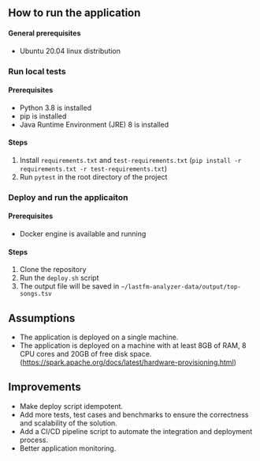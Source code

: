 ## How to run the application

#### General prerequisites
* Ubuntu 20.04 linux distribution

### Run local tests
#### Prerequisites
* Python 3.8 is installed
* pip is installed
* Java Runtime Environment (JRE) 8 is installed
#### Steps
1. Install `requirements.txt` and `test-requirements.txt` (`pip install -r requirements.txt -r test-requirements.txt`)
2. Run `pytest` in the root directory of the project

### Deploy and run the applicaiton
#### Prerequisites
* Docker engine is available and running
#### Steps
1. Clone the repository
2. Run the `deploy.sh` script
3. The output file will be saved in `~/lastfm-analyzer-data/output/top-songs.tsv`

## Assumptions
* The application is deployed on a single machine.
* The application is deployed on a machine with at least 8GB of RAM, 8 CPU cores and 20GB of free disk space. (https://spark.apache.org/docs/latest/hardware-provisioning.html)

## Improvements
* Make deploy script idempotent.
* Add more tests, test cases and benchmarks to ensure the correctness and scalability of the solution.
* Add a CI/CD pipeline script to automate the integration and deployment process.
* Better application monitoring.